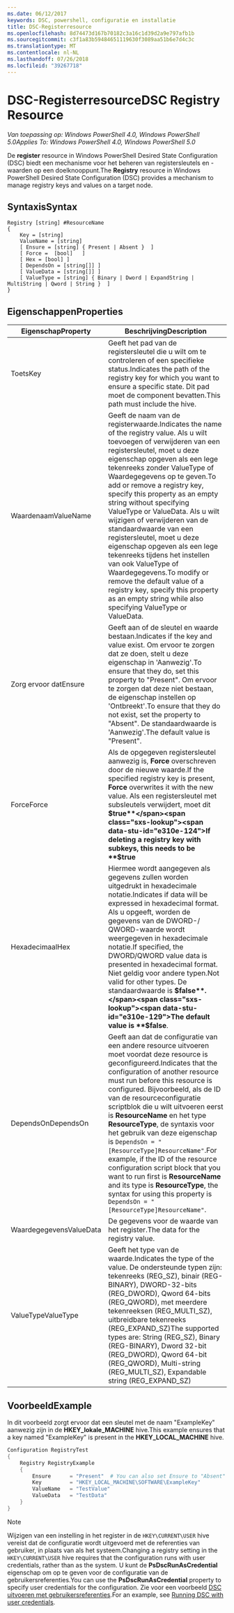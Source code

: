 ```yaml
---
ms.date: 06/12/2017
keywords: DSC, powershell, configuratie en installatie
title: DSC-Registerresource
ms.openlocfilehash: 8d74473d167b70182c3a16c1d39d2a9e797afb1b
ms.sourcegitcommit: c3f1a83b59484651119630f3089aa51b6e7d4c3c
ms.translationtype: MT
ms.contentlocale: nl-NL
ms.lasthandoff: 07/26/2018
ms.locfileid: "39267718"
---
```

# <a name="dsc-registry-resource"></a><span data-ttu-id="e310e-103">DSC-Registerresource</span><span class="sxs-lookup"><span data-stu-id="e310e-103">DSC Registry Resource</span></span>

<span data-ttu-id="e310e-104">_Van toepassing op: Windows PowerShell 4.0, Windows PowerShell 5.0_</span><span class="sxs-lookup"><span data-stu-id="e310e-104">_Applies To: Windows PowerShell 4.0, Windows PowerShell 5.0_</span></span>

<span data-ttu-id="e310e-105">De **register** resource in Windows PowerShell Desired State Configuration (DSC) biedt een mechanisme voor het beheren van registersleutels en -waarden op een doelknooppunt.</span><span class="sxs-lookup"><span data-stu-id="e310e-105">The **Registry** resource in Windows PowerShell Desired State Configuration (DSC) provides a mechanism to manage registry keys and values on a target node.</span></span>

## <a name="syntax"></a><span data-ttu-id="e310e-106">Syntaxis</span><span class="sxs-lookup"><span data-stu-id="e310e-106">Syntax</span></span>

```
Registry [string] #ResourceName
{
    Key = [string]
    ValueName = [string]
    [ Ensure = [string] { Present | Absent }  ]
    [ Force =  [bool]   ]
    [ Hex = [bool] ]
    [ DependsOn = [string[]] ]
    [ ValueData = [string[]] ]
    [ ValueType = [string] { Binary | Dword | ExpandString | MultiString | Qword | String }  ]
}
```

## <a name="properties"></a><span data-ttu-id="e310e-107">Eigenschappen</span><span class="sxs-lookup"><span data-stu-id="e310e-107">Properties</span></span>

| <span data-ttu-id="e310e-108">Eigenschap</span><span class="sxs-lookup"><span data-stu-id="e310e-108">Property</span></span> | <span data-ttu-id="e310e-109">Beschrijving</span><span class="sxs-lookup"><span data-stu-id="e310e-109">Description</span></span> |
| --- | --- |
| <span data-ttu-id="e310e-110">Toets</span><span class="sxs-lookup"><span data-stu-id="e310e-110">Key</span></span>| <span data-ttu-id="e310e-111">Geeft het pad van de registersleutel die u wilt om te controleren of een specifieke status.</span><span class="sxs-lookup"><span data-stu-id="e310e-111">Indicates the path of the registry key for which you want to ensure a specific state.</span></span> <span data-ttu-id="e310e-112">Dit pad moet de component bevatten.</span><span class="sxs-lookup"><span data-stu-id="e310e-112">This path must include the hive.</span></span>|
| <span data-ttu-id="e310e-113">Waardenaam</span><span class="sxs-lookup"><span data-stu-id="e310e-113">ValueName</span></span>| <span data-ttu-id="e310e-114">Geeft de naam van de registerwaarde.</span><span class="sxs-lookup"><span data-stu-id="e310e-114">Indicates the name of the registry value.</span></span> <span data-ttu-id="e310e-115">Als u wilt toevoegen of verwijderen van een registersleutel, moet u deze eigenschap opgeven als een lege tekenreeks zonder ValueType of Waardegegevens op te geven.</span><span class="sxs-lookup"><span data-stu-id="e310e-115">To add or remove a registry key, specify this property as an empty string without specifying ValueType or ValueData.</span></span> <span data-ttu-id="e310e-116">Als u wilt wijzigen of verwijderen van de standaardwaarde van een registersleutel, moet u deze eigenschap opgeven als een lege tekenreeks tijdens het instellen van ook ValueType of Waardegegevens.</span><span class="sxs-lookup"><span data-stu-id="e310e-116">To modify or remove the default value of a registry key, specify this property as an empty string while also specifying ValueType or ValueData.</span></span>|
| <span data-ttu-id="e310e-117">Zorg ervoor dat</span><span class="sxs-lookup"><span data-stu-id="e310e-117">Ensure</span></span>| <span data-ttu-id="e310e-118">Geeft aan of de sleutel en waarde bestaan.</span><span class="sxs-lookup"><span data-stu-id="e310e-118">Indicates if the key and value exist.</span></span> <span data-ttu-id="e310e-119">Om ervoor te zorgen dat ze doen, stelt u deze eigenschap in 'Aanwezig'.</span><span class="sxs-lookup"><span data-stu-id="e310e-119">To ensure that they do, set this property to "Present".</span></span> <span data-ttu-id="e310e-120">Om ervoor te zorgen dat deze niet bestaan, de eigenschap instellen op 'Ontbreekt'.</span><span class="sxs-lookup"><span data-stu-id="e310e-120">To ensure that they do not exist, set the property to "Absent".</span></span> <span data-ttu-id="e310e-121">De standaardwaarde is 'Aanwezig'.</span><span class="sxs-lookup"><span data-stu-id="e310e-121">The default value is "Present".</span></span>|
| <span data-ttu-id="e310e-122">Force</span><span class="sxs-lookup"><span data-stu-id="e310e-122">Force</span></span>| <span data-ttu-id="e310e-123">Als de opgegeven registersleutel aanwezig is, **Force** overschreven door de nieuwe waarde.</span><span class="sxs-lookup"><span data-stu-id="e310e-123">If the specified registry key is present, **Force** overwrites it with the new value.</span></span> <span data-ttu-id="e310e-124">Als een registersleutel met subsleutels verwijdert, moet dit **$true**</span><span class="sxs-lookup"><span data-stu-id="e310e-124">If deleting a registry key with subkeys, this needs to be **$true**</span></span> |
| <span data-ttu-id="e310e-125">Hexadecimaal</span><span class="sxs-lookup"><span data-stu-id="e310e-125">Hex</span></span>| <span data-ttu-id="e310e-126">Hiermee wordt aangegeven als gegevens zullen worden uitgedrukt in hexadecimale notatie.</span><span class="sxs-lookup"><span data-stu-id="e310e-126">Indicates if data will be expressed in hexadecimal format.</span></span> <span data-ttu-id="e310e-127">Als u opgeeft, worden de gegevens van de DWORD-/ QWORD-waarde wordt weergegeven in hexadecimale notatie.</span><span class="sxs-lookup"><span data-stu-id="e310e-127">If specified, the DWORD/QWORD value data is presented in hexadecimal format.</span></span> <span data-ttu-id="e310e-128">Niet geldig voor andere typen.</span><span class="sxs-lookup"><span data-stu-id="e310e-128">Not valid for other types.</span></span> <span data-ttu-id="e310e-129">De standaardwaarde is **$false**.</span><span class="sxs-lookup"><span data-stu-id="e310e-129">The default value is **$false**.</span></span>|
| <span data-ttu-id="e310e-130">DependsOn</span><span class="sxs-lookup"><span data-stu-id="e310e-130">DependsOn</span></span>| <span data-ttu-id="e310e-131">Geeft aan dat de configuratie van een andere resource uitvoeren moet voordat deze resource is geconfigureerd.</span><span class="sxs-lookup"><span data-stu-id="e310e-131">Indicates that the configuration of another resource must run before this resource is configured.</span></span> <span data-ttu-id="e310e-132">Bijvoorbeeld, als de ID van de resourceconfiguratie scriptblok die u wilt uitvoeren eerst is **ResourceName** en het type **ResourceType**, de syntaxis voor het gebruik van deze eigenschap is `DependsOn = "[ResourceType]ResourceName"`.</span><span class="sxs-lookup"><span data-stu-id="e310e-132">For example, if the ID of the resource configuration script block that you want to run first is **ResourceName** and its type is **ResourceType**, the syntax for using this property is `DependsOn = "[ResourceType]ResourceName"`.</span></span>|
| <span data-ttu-id="e310e-133">Waardegegevens</span><span class="sxs-lookup"><span data-stu-id="e310e-133">ValueData</span></span>| <span data-ttu-id="e310e-134">De gegevens voor de waarde van het register.</span><span class="sxs-lookup"><span data-stu-id="e310e-134">The data for the registry value.</span></span>|
| <span data-ttu-id="e310e-135">ValueType</span><span class="sxs-lookup"><span data-stu-id="e310e-135">ValueType</span></span>| <span data-ttu-id="e310e-136">Geeft het type van de waarde.</span><span class="sxs-lookup"><span data-stu-id="e310e-136">Indicates the type of the value.</span></span> <span data-ttu-id="e310e-137">De ondersteunde typen zijn: tekenreeks (REG_SZ), binair (REG-BINARY), DWORD-32-bits (REG_DWORD), Qword 64-bits (REG_QWORD), met meerdere tekenreeksen (REG_MULTI_SZ), uitbreidbare tekenreeks (REG_EXPAND_SZ)</span><span class="sxs-lookup"><span data-stu-id="e310e-137">The supported types are: String (REG_SZ), Binary (REG-BINARY), Dword 32-bit (REG_DWORD), Qword 64-bit (REG_QWORD), Multi-string (REG_MULTI_SZ), Expandable string (REG_EXPAND_SZ)</span></span> |

## <a name="example"></a><span data-ttu-id="e310e-138">Voorbeeld</span><span class="sxs-lookup"><span data-stu-id="e310e-138">Example</span></span>

<span data-ttu-id="e310e-139">In dit voorbeeld zorgt ervoor dat een sleutel met de naam "ExampleKey" aanwezig zijn in de **HKEY\_lokale\_MACHINE** hive.</span><span class="sxs-lookup"><span data-stu-id="e310e-139">This example ensures that a key named "ExampleKey" is present in the **HKEY\_LOCAL\_MACHINE** hive.</span></span>

```powershell
Configuration RegistryTest
{
    Registry RegistryExample
    {
        Ensure      = "Present"  # You can also set Ensure to "Absent"
        Key         = "HKEY_LOCAL_MACHINE\SOFTWARE\ExampleKey"
        ValueName   = "TestValue"
        ValueData   = "TestData"
    }
}
```

> [!NOTE]
> <span data-ttu-id="e310e-140">Wijzigen van een instelling in het register in de `HKEY\CURRENT\USER` hive vereist dat de configuratie wordt uitgevoerd met de referenties van gebruiker, in plaats van als het systeem.</span><span class="sxs-lookup"><span data-stu-id="e310e-140">Changing a registry setting in the `HKEY\CURRENT\USER` hive requires that the configuration runs with user credentials, rather than as the system.</span></span> <span data-ttu-id="e310e-141">U kunt de **PsDscRunAsCredential** eigenschap om op te geven voor de configuratie van de gebruikersreferenties.</span><span class="sxs-lookup"><span data-stu-id="e310e-141">You can use the **PsDscRunAsCredential** property to specify user credentials for the configuration.</span></span> <span data-ttu-id="e310e-142">Zie voor een voorbeeld [DSC uitvoeren met gebruikersreferenties](runAsUser.md).</span><span class="sxs-lookup"><span data-stu-id="e310e-142">For an example, see [Running DSC with user credentials](runAsUser.md).</span></span>